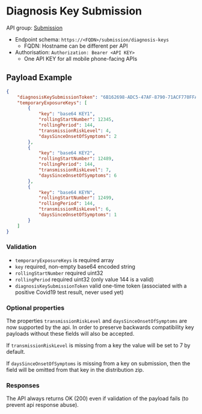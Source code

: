 # Diagnosis Key Submission

API group: [Submission](../guidebook.md#system-apis-and-interfaces)

- Endpoint schema: ```https://<FQDN>/submission/diagnosis-keys```
    - FQDN: Hostname can be different per API
- Authorisation: ```Authorization: Bearer <API KEY>```
    - One API KEY for all mobile phone-facing APIs

## Payload Example

```json
{
    "diagnosisKeySubmissionToken": "6B162698-ADC5-47AF-8790-71ACF770FFAF" /* see virology-testing-api.md */,
    "temporaryExposureKeys": [
        {
            "key": "base64 KEY1",
            "rollingStartNumber": 12345,
            "rollingPeriod": 144,
            "transmissionRiskLevel": 4,
            "daysSinceOnsetOfSymptoms": 2
        },
        {
            "key": "base64 KEY2",
            "rollingStartNumber": 12489,
            "rollingPeriod": 144,
            "transmissionRiskLevel": 7,
            "daysSinceOnsetOfSymptoms": 6
        },
        {
            "key": "base64 KEYN",
            "rollingStartNumber": 12499,
            "rollingPeriod": 144,
            "transmissionRiskLevel": 6,
            "daysSinceOnsetOfSymptoms": 1
        }
    ]
}
```

### Validation 
- `temporaryExposureKeys` is required array
- `key` required, non-empty base64 encoded string
- `rollingStartNumber` required uint32
- `rollingPeriod` required uint32 (only value 144 is a valid)
- `diagnosisKeySubmissionToken` valid one-time token (associated with a positive Covid19 test result, never used yet)

### Optional properties

The properties `transmissionRiskLevel` and `daysSinceOnsetOfSymptoms` are now supported by the api. In order to preserve backwards compatibility key payloads without these fields will also be accepted.

If `transmissionRiskLevel` is missing from a key the value will be set to 7 by default. 

If `daysSinceOnsetOfSymptoms` is missing from a key on submission, then the field will be omitted from that key in the distribution zip.

### Responses
The API always returns OK (200) even if validation of the payload fails (to prevent api response abuse).
